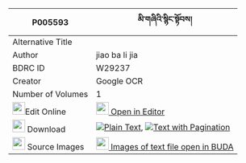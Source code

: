 |P005593|མི་གཞིའི་སྙིང་སྟོབས། 
| --- | --- 
|Alternative Title |
|Author| jiao ba li jia
|BDRC ID | W29237
|Creator | Google OCR
|Number of Volumes| 1
|<img width="25" src="https://img.icons8.com/color/25/000000/edit-property.png">Edit Online| [<img width="25" src="https://avatars.githubusercontent.com/u/45091458?s=200&v=4"> Open in Editor](http://editor.openpecha.org/P005593)
|<img width="25" src="https://img.icons8.com/fluent/48/000000/download-2.png"/>  Download | [![](https://img.icons8.com/color/20/000000/txt.png)Plain Text](https://github.com/Openpecha/P005593/releases/download/v1/mishyi_i_nyingtob_plain_P005593.zip), [![](https://img.icons8.com/color/20/000000/txt.png)Text with Pagination](https://github.com/Openpecha/P005593/releases/download/v1/mishyi_i_nyingtob_pages_P005593.zip)
|<img width="25" src="https://img.icons8.com/plasticine/100/000000/pictures-folder.png"/>  Source Images | [<img width="25" src="https://library.bdrc.io/icons/BUDA-small.svg"> Images of text file open in BUDA](https://library.bdrc.io/show/bdr:W29237)